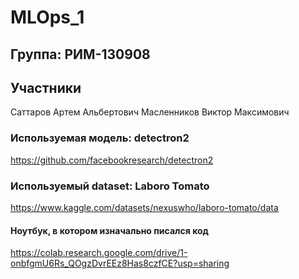 # MLOps_1
## Группа: РИМ-130908
## Участники
Саттаров Артем Альбертович
Масленников Виктор Максимович
### Используемая модель: detectron2
https://github.com/facebookresearch/detectron2
### Используемый dataset: Laboro Tomato
https://www.kaggle.com/datasets/nexuswho/laboro-tomato/data
####  Ноутбук, в котором изначально писался код
https://colab.research.google.com/drive/1-onbfgmU6Rs_QOgzDvrEEz8Has8czfCE?usp=sharing

